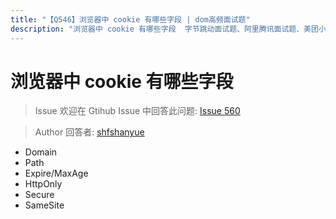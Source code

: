 ```yaml
---
title: "【Q546】浏览器中 cookie 有哪些字段 | dom高频面试题"
description: "浏览器中 cookie 有哪些字段  字节跳动面试题、阿里腾讯面试题、美团小米面试题。"
---
```


# 浏览器中 cookie 有哪些字段

> Issue
> 欢迎在 Gtihub Issue 中回答此问题: [Issue 560](https://github.com/shfshanyue/Daily-Question/issues/560)

> Author
> 回答者: [shfshanyue](https://github.com/shfshanyue)

- Domain
- Path
- Expire/MaxAge
- HttpOnly
- Secure
- SameSite

